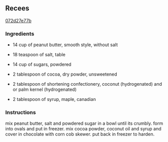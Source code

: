 ## Recees

[072d27e77b](http://www.food.com/recipe/recees-498451)

### Ingredients

 - 14 cup of peanut butter, smooth style, without salt

 - 18 teaspoon of salt, table

 - 14 cup of sugars, powdered

 - 2 tablespoon of cocoa, dry powder, unsweetened

 - 2 tablespoon of shortening confectionery, coconut (hydrogenated) and or palm kernel (hydrogenated)

 - 2 tablespoon of syrup, maple, canadian

### Instructions

mix peanut butter, salt and powdered sugar in a bowl until its crumbly. form into ovals and put in freezer. mix cocoa powder, coconut oil and syrup and cover in chocolate with corn cob skewer. put back in freezer to harden.